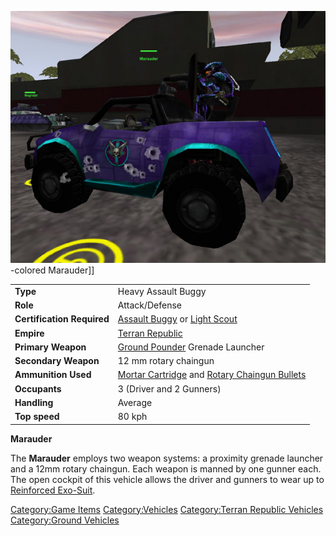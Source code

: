 ![](/images/Marauder.jpg "fig:Marauder.jpg")-colored Marauder\]\]

|                            |                                                                                                                     |
| -------------------------- | ------------------------------------------------------------------------------------------------------------------- |
| **Type**                   | Heavy Assault Buggy                                                                                                 |
| **Role**                   | Attack/Defense                                                                                                      |
| **Certification Required** | [Assault Buggy](<Assault_Buggy_(Certification)> "wikilink") or [Light Scout](/Light_Scout "wikilink")               |
| **Empire**                 | [Terran Republic](/Terran_Republic "wikilink")                                                                      |
| **Primary Weapon**         | [Ground Pounder](/Ground_Pounder "wikilink") Grenade Launcher                                                       |
| **Secondary Weapon**       | 12 mm rotary chaingun                                                                                               |
| **Ammunition Used**        | [Mortar Cartridge](/Mortar_Cartridge "wikilink") and [Rotary Chaingun Bullets](/Rotary_Chaingun_Bullets "wikilink") |
| **Occupants**              | 3 (Driver and 2 Gunners)                                                                                            |
| **Handling**               | Average                                                                                                             |
| **Top speed**              | 80 kph                                                                                                              |

**Marauder**

The **Marauder** employs two weapon systems: a proximity grenade
launcher and a 12mm rotary chaingun. Each weapon is manned by one gunner
each. The open cockpit of this vehicle allows the driver and gunners to
wear up to [Reinforced Exo-Suit](/Reinforced_Exo-Suit "wikilink").

[Category:Game Items](/Category:Game_Items "wikilink")
[Category:Vehicles](/Category:Vehicles "wikilink") [Category:Terran
Republic Vehicles](/Category:Terran_Republic_Vehicles "wikilink")
[Category:Ground Vehicles](/Category:Ground_Vehicles "wikilink")
